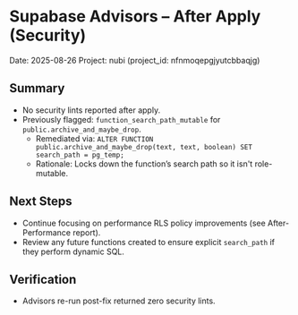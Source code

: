 # Supabase Advisors – After Apply (Security)

Date: 2025-08-26
Project: nubi (project_id: nfnmoqepgjyutcbbaqjg)

## Summary
- No security lints reported after apply.
- Previously flagged: `function_search_path_mutable` for `public.archive_and_maybe_drop`.
  - Remediated via: `ALTER FUNCTION public.archive_and_maybe_drop(text, text, boolean) SET search_path = pg_temp;`
  - Rationale: Locks down the function’s search path so it isn't role-mutable.

## Next Steps
- Continue focusing on performance RLS policy improvements (see After-Performance report).
- Review any future functions created to ensure explicit `search_path` if they perform dynamic SQL.

## Verification
- Advisors re-run post-fix returned zero security lints.
